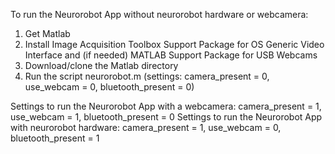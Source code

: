 To run the Neurorobot App without neurorobot hardware or webcamera:
1) Get Matlab
2) Install Image Acquisition Toolbox Support Package for OS Generic Video Interface and (if needed) MATLAB Support Package for USB Webcams
3) Download/clone the Matlab directory
4) Run the script neurorobot.m (settings: camera_present = 0, use_webcam = 0, bluetooth_present = 0)

Settings to run the Neurorobot App with a webcamera: camera_present = 1, use_webcam = 1, bluetooth_present = 0
Settings to run the Neurorobot App with neurorobot hardware: camera_present = 1, use_webcam = 0, bluetooth_present = 1
